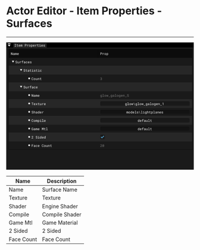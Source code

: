 # Actor Editor - Item Properties - Surfaces

___

![alt text](../images/ae-ip-surfaces.png)

| Name | Description |
|---|---|
| Name | Surface Name |
| Texture | Texture |
| Shader | Engine Shader |
| Compile | Compile Shader |
| Game Mtl | Game Material |
| 2 Sided | 2 Sided |
| Face Count | Face Count |
